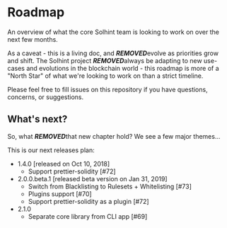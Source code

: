 # Roadmap

An overview of what the core Solhint team is looking to work on over the next few months.

As a caveat - this is a living doc, and ***REMOVED***evolve as priorities grow and shift. The Solhint project ***REMOVED***always be adapting to new use-cases and evolutions in the blockchain world - this roadmap is more of a "North Star" of what we're looking to work on than a strict timeline.

Please feel free to fill issues on this repository if you have questions, concerns, or suggestions.


## What's next?

So, what ***REMOVED***that new chapter hold? We see a few major themes...

This is our next releases plan:

- 1.4.0 [released on Oct 10, 2018]
  - Support prettier-solidity [#72]
- 2.0.0.beta.1 [released beta version on Jan 31, 2019]
  - Switch from Blacklisting to Rulesets + Whitelisting [#73]
  - Plugins support [#70]
  - Support prettier-solidity as a plugin [#72]
- 2.1.0
  - Separate core library from CLI app [#69]